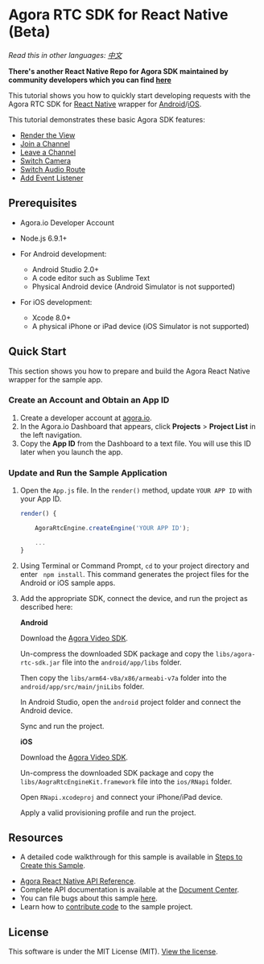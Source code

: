 # Agora RTC SDK for React Native (Beta)

*Read this in other languages: [中文](README.zh.md)*

**There's another React Native Repo for Agora SDK maintained by community developers which you can find [here](https://github.com/syanbo/react-native-agora)**

This tutorial shows you how to quickly start developing requests with the Agora RTC SDK for [React Native](https://facebook.github.io/react-native/) wrapper for [Android](https://docs.agora.io/en/2.2/product/Voice/API%20Reference/communication_android_audio?platform=Android)/[iOS](https://docs.agora.io/en/2.2/product/Voice/API%20Reference/communication_ios_audio?platform=iOS).

This tutorial demonstrates these basic Agora SDK features:

- [Render the View](#render-the-view)
- [Join a Channel](#join-a-channel)
- [Leave a Channel](#leave-a-channel)
- [Switch Camera](#switch-camera)
- [Switch Audio Route](#switch-audio-route)
- [Add Event Listener](#add-event-listener)

## Prerequisites
- Agora.io Developer Account
- Node.js 6.9.1+
- For Android development:
  - Android Studio 2.0+
  - A code editor such as Sublime Text
  - Physical Android device (Android Simulator is not supported)

- For iOS development:
  - Xcode 8.0+
  - A physical iPhone or iPad device (iOS Simulator is not supported)

## Quick Start
This section shows you how to prepare and build the Agora React Native wrapper for the sample app.

### Create an Account and Obtain an App ID

1. Create a developer account at [agora.io](https://dashboard.agora.io/signin/).
2. In the Agora.io Dashboard that appears, click **Projects** > **Project List** in the left navigation.
3. Copy the **App ID** from the Dashboard to a text file. You will use this ID later when you launch the app.

### Update and Run the Sample Application

1. Open the `App.js` file. In the `render()` method, update `YOUR APP ID` with your App ID.

    ``` JavaScript
    render() {

        AgoraRtcEngine.createEngine('YOUR APP ID');

        ...
    }
    ```

1. Using Terminal or Command Prompt, `cd` to your project directory and enter ` npm install`. This command generates the project files for the Android or iOS sample apps.

2. Add the appropriate SDK, connect the device, and run the project as described here:

    **Android**

    Download the [Agora Video SDK](https://www.agora.io/en/download/).

    Un-compress the downloaded SDK package and copy the `libs/agora-rtc-sdk.jar` file into the `android/app/libs` folder.

    Then copy the `libs/arm64-v8a/x86/armeabi-v7a` folder into the `android/app/src/main/jniLibs` folder.

    In Android Studio, open the `android` project folder and connect the Android device.

    Sync and run the project.

    **iOS**

    Download the [Agora Video SDK](https://www.agora.io/en/download/).

    Un-compress the downloaded SDK package and copy the `libs/AograRtcEngineKit.framework` file into the `ios/RNapi` folder.

    Open `RNapi.xcodeproj` and connect your iPhone/iPad device.

    Apply a valid provisioning profile and run the project.

## Resources
- A detailed code walkthrough for this sample is available in [Steps to Create this Sample](./guide.md).
* [Agora React Native API Reference](apis.md).
* Complete API documentation is available at the [Document Center](https://docs.agora.io/en/).
* You can file bugs about this sample [here](https://github.com/AgoraIO/Agora-RTC-SDK-for-React-Native/issues).
* Learn how to [contribute code](contributions.md) to the sample project.

## License
This software is under the MIT License (MIT). [View the license](LICENSE.md).
